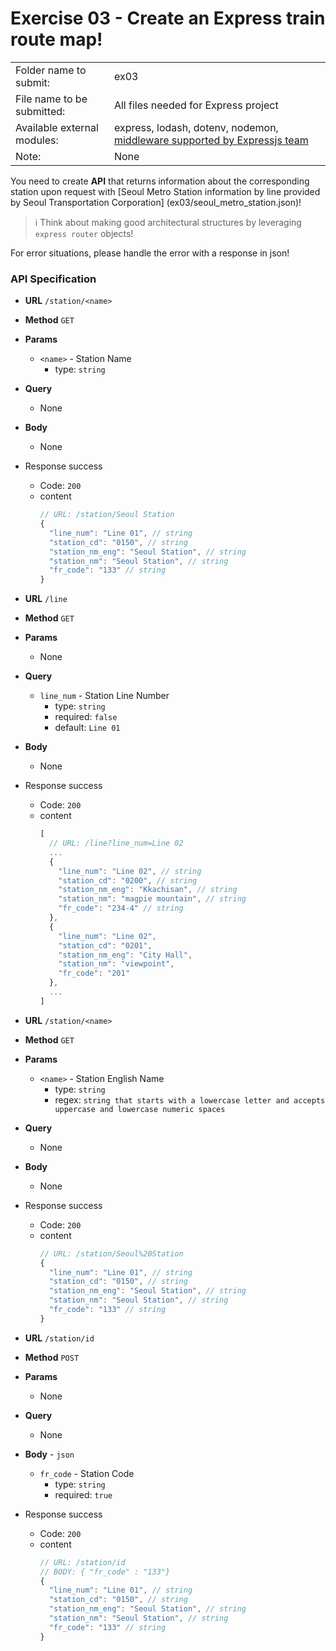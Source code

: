 # Exercise 03 - Create an Express train route map!

|                      |                                         |
| :--------------------| --------------------------------------- |
| Folder name to submit: | ex03 |
| File name to be submitted: | All files needed for Express project |
| Available external modules: | express, lodash, dotenv, nodemon, [middleware supported by Expressjs team](http://expressjs.com/en/resources/middleware.html) |
| Note: | None |

You need to create **API** that returns information about the corresponding station upon request with [Seoul Metro Station information by line provided by Seoul Transportation Corporation] (ex03/seoul_metro_station.json)!

> ℹ️ Think about making good architectural structures by leveraging `express router` objects!

For error situations, please handle the error with a response in json!

### API Specification

- **URL**
  `/station/<name>`
- **Method**
  `GET`
- **Params**
  - `<name>` - Station Name
    - type: `string`
- **Query**
  - None
- **Body**
  - None
- Response success
  - Code: `200`
  - content
    ```js
    // URL: /station/Seoul Station
    {
      "line_num": "Line 01", // string
      "station_cd": "0150", // string
      "station_nm_eng": "Seoul Station", // string
      "station_nm": "Seoul Station", // string
      "fr_code": "133" // string
    }
    ```

- **URL**
  `/line`
- **Method**
  `GET`
- **Params**
  - None
- **Query**
  - `line_num` - Station Line Number
    - type: `string`
    - required: `false`
    - default: `Line 01`
- **Body**
  - None
- Response success
  - Code: `200`
  - content
    ```js
    [
      // URL: /line?line_num=Line 02
      ...
      {
        "line_num": "Line 02", // string
        "station_cd": "0200", // string
        "station_nm_eng": "Kkachisan", // string
        "station_nm": "magpie mountain", // string
        "fr_code": "234-4" // string
      },
      {
        "line_num": "Line 02",
        "station_cd": "0201",
        "station_nm_eng": "City Hall",
        "station_nm": "viewpoint",
        "fr_code": "201"
      },
      ...
    ]
    ```

- **URL**
  `/station/<name>`
- **Method**
  `GET`
- **Params**
  - `<name>` - Station English Name
    - type: `string`
    - regex: `string that starts with a lowercase letter and accepts uppercase and lowercase numeric spaces`
- **Query**
  - None
- **Body**
  - None
- Response success
  - Code: `200`
  - content
    ```js
    // URL: /station/Seoul%20Station
    {
      "line_num": "Line 01", // string
      "station_cd": "0150", // string
      "station_nm_eng": "Seoul Station", // string
      "station_nm": "Seoul Station", // string
      "fr_code": "133" // string
    }
    ```

- **URL**
  `/station/id`
- **Method**
  `POST`
- **Params**
  - None
- **Query**
  - None
- **Body** - `json`
  - `fr_code` - Station Code
    - type: `string`
    - required: `true`
- Response success
  - Code: `200`
  - content
    ```js
    // URL: /station/id
    // BODY: { "fr_code" : "133"}
    {
      "line_num": "Line 01", // string
      "station_cd": "0150", // string
      "station_nm_eng": "Seoul Station", // string
      "station_nm": "Seoul Station", // string
      "fr_code": "133" // string
    }
    ```